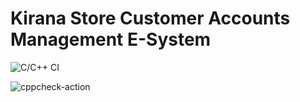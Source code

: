 # Kirana Store Customer Accounts Management E-System


![C/C++ CI](https://github.com/deepaksahoocvr/kiranastore/workflows/C/C++%20CI/badge.svg)

![cppcheck-action](https://github.com/deepaksahoocvr/kiranastore/workflows/cppcheck-action/badge.svg)
